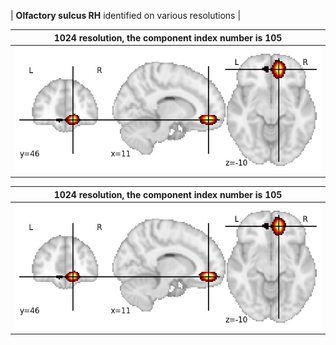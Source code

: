 


| **Olfactory sulcus RH** identified on various resolutions |

| 1024 resolution, the component index number is 105|  
|:---:|  
| ![Component 1024](../1024/final/105.jpg "From component 1024: Olfactory sulcus RH") |

| 1024 resolution, the component index number is 105|  
|:---:|  
| ![Component 1024](../1024/final/105.jpg "From component 1024: Olfactory sulcus RH") |